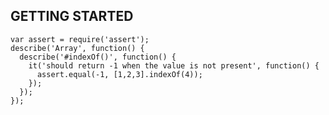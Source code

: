 ## GETTING STARTED
    var assert = require('assert');
    describe('Array', function() {
      describe('#indexOf()', function() {
        it('should return -1 when the value is not present', function() {
          assert.equal(-1, [1,2,3].indexOf(4));
        });
      });
    });
